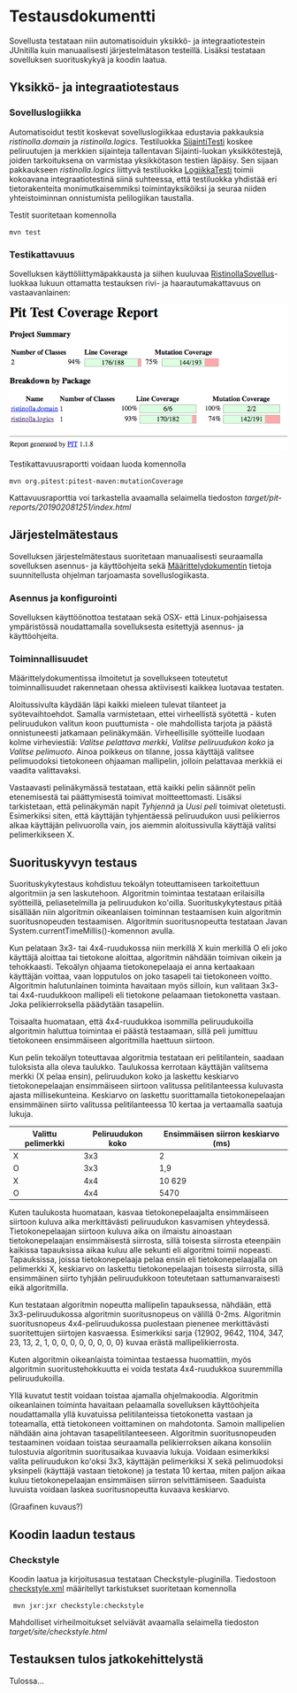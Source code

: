 # Testausdokumentti

Sovellusta testataan niin automatisoiduin yksikkö- ja integraatiotestein JUnitilla kuin manuaalisesti järjestelmätason testeillä. Lisäksi testataan sovelluksen suorituskykyä ja koodin laatua.

## Yksikkö- ja integraatiotestaus

### Sovelluslogiikka

Automatisoidut testit koskevat sovelluslogiikkaa edustavia pakkauksia _ristinolla.domain_ ja _ristinolla.logics_. Testiluokka [SijaintiTesti](https://github.com/heidihas/tira-harjoitustyo/blob/master/TiraHarjoitustyo/src/test/java/ristinolla/tests/domain/SijaintiTesti.java) koskee peliruutujen ja merkkien sijainteja tallentavan Sijainti-luokan yksikkötestejä, joiden tarkoituksena on varmistaa yksikkötason testien läpäisy. Sen sijaan pakkaukseen _ristinolla.logics_ liittyvä testiluokka [LogiikkaTesti](https://github.com/heidihas/tira-harjoitustyo/blob/master/TiraHarjoitustyo/src/test/java/ristinolla/tests/logics/LogiikkaTesti.java) toimii kokoavana integraatiotestinä siinä suhteessa, että testiluokka yhdistää eri tietorakenteita monimutkaisemmiksi toimintayksiköiksi ja seuraa niiden yhteistoiminnan onnistumista pelilogiikan taustalla.

Testit suoritetaan komennolla

```
mvn test
```

### Testikattavuus

Sovelluksen käyttöliittymäpakkausta ja siihen kuuluvaa [RistinollaSovellus](https://github.com/heidihas/tira-harjoitustyo/blob/master/TiraHarjoitustyo/src/main/java/ristinolla/ui/RistinollaSovellus.java)-luokkaa lukuun ottamatta testauksen rivi- ja haarautumakattavuus on vastaavanlainen:

<img src="https://github.com/heidihas/tira-harjoitustyo/blob/master/Dokumentaatio/Kuvia/Testikattavuus_8_2.png" width="600">

Testikattavuusraportti voidaan luoda komennolla

```
mvn org.pitest:pitest-maven:mutationCoverage
```

Kattavuusraporttia voi tarkastella avaamalla selaimella tiedoston _target/pit-reports/201902081251/index.html_

## Järjestelmätestaus

Sovelluksen järjestelmätestaus suoritetaan manuaalisesti seuraamalla sovelluksen asennus- ja käyttöohjeita sekä [Määrittelydokumentin](https://github.com/heidihas/tira-harjoitustyo/blob/master/Dokumentaatio/M%C3%A4%C3%A4rittelydokumentti.md) tietoja suunnitellusta ohjelman tarjoamasta sovelluslogiikasta.

### Asennus ja konfigurointi

Sovelluksen käyttöönottoa testataan sekä OSX- että Linux-pohjaisessa ympäristössä noudattamalla sovelluksesta esitettyjä asennus- ja käyttöohjeita.

### Toiminnallisuudet

Määrittelydokumentissa ilmoitetut ja sovellukseen toteutetut toiminnallisuudet rakennetaan ohessa aktiivisesti kaikkea luotavaa testaten. 

Aloitussivulta käydään läpi kaikki mieleen tulevat tilanteet ja syötevaihtoehdot. Samalla varmistetaan, ettei virheellistä syötettä - kuten peliruudukon valitun koon puuttumista - ole mahdollista tarjota ja päästä onnistuneesti jatkamaan pelinäkymään. Virheellisille syötteille luodaan kolme virheviestiä: _Valitse pelattava merkki_, _Valitse peliruudukon koko_ ja _Valitse pelimuoto_. Ainoa poikkeus on tilanne, jossa käyttäjä valitsee pelimuodoksi tietokoneen ohjaaman mallipelin, jolloin pelattavaa merkkiä ei vaadita valittavaksi. 

Vastaavasti pelinäkymässä testataan, että kaikki pelin säännöt pelin etenemisestä tai päättymisestä toimivat moitteettomasti. Lisäksi tarkistetaan, että pelinäkymän napit _Tyhjennä_ ja _Uusi peli_ toimivat oletetusti. Esimerkiksi siten, että käyttäjän tyhjentäessä peliruudukon uusi pelikierros alkaa käyttäjän pelivuorolla vain, jos aiemmin aloitussivulla käyttäjä valitsi pelimerkikseen X.

## Suorituskyvyn testaus

Suorituskykytestaus kohdistuu tekoälyn toteuttamiseen tarkoitettuun algoritmiin ja sen laskutehoon. Algoritmin toimintaa testataan erilaisilla syötteillä, peliasetelmilla ja peliruudukon ko'oilla. Suorituskykytestaus pitää sisällään niin algoritmin oikeanlaisen toiminnan testaamisen kuin algoritmin suoritusnopeuden testaamisen. Algoritmin suoritusnopeutta testataan Javan System.currentTimeMillis()-komennon avulla.

Kun pelataan 3x3- tai 4x4-ruudukossa niin merkillä X kuin merkillä O eli joko käyttäjä aloittaa tai tietokone aloittaa, algoritmin nähdään toimivan oikein ja tehokkaasti. Tekoälyn ohjaama tietokonepelaaja ei anna kertaakaan käyttäjän voittaa, vaan lopputulos on joko tasapeli tai tietokoneen voitto. Algoritmin halutunlainen toiminta havaitaan myös silloin, kun valitaan 3x3- tai 4x4-ruudukkoon mallipeli eli tietokone pelaamaan tietokonetta vastaan. Joka pelikierroksella päädytään tasapeliin.

Toisaalta huomataan, että 4x4-ruudukkoa isommilla peliruudukoilla algoritmin haluttua toimintaa ei päästä testaamaan, sillä peli jumittuu tietokoneen ensimmäiseen algoritmilla haettuun siirtoon.

Kun pelin tekoälyn toteuttavaa algoritmia testataan eri pelitilantein, saadaan tuloksista alla oleva taulukko. Taulukossa kerrotaan käyttäjän valitsema merkki (X pelaa ensin), peliruudukon koko ja laskettu keskiarvo tietokonepelaajan ensimmäiseen siirtoon valitussa pelitilanteessa kuluvasta ajasta millisekunteina. Keskiarvo on laskettu suorittamalla tietokonepelaajan ensimmäinen siirto valitussa pelitilanteessa 10 kertaa ja vertaamalla saatuja lukuja.

Valittu pelimerkki       | Peliruudukon koko | Ensimmäisen siirron keskiarvo (ms) |
-----------|------|--------|
X | 3x3 | 2 |
O | 3x3 | 1,9 |
X | 4x4 | 10 629 |
O | 4x4 | 5470 |

Kuten taulukosta huomataan, kasvaa tietokonepelaajalta ensimmäiseen siirtoon kuluva aika merkittävästi peliruudukon kasvamisen yhteydessä. Tietokonepelaajan siirtoon kuluva aika on ilmaistu ainoastaan tietokonepelaajan ensimmäisestä siirrosta, sillä toisesta siirrosta eteenpäin kaikissa tapauksissa aikaa kuluu alle sekunti eli algoritmi toimii nopeasti. Tapauksissa, joissa tietokonepelaaja pelaa ensin eli tietokonepelaajalla on pelimerkki X, keskiarvo on laskettu tietokonepelaajan toisesta siirrosta, sillä ensimmäinen siirto tyhjään peliruudukkoon toteutetaan sattumanvaraisesti eikä algoritmilla.

Kun testataan algoritmin nopeutta mallipelin tapauksessa, nähdään, että 3x3-peliruudukossa algoritmin suoritusnopeus on välillä 0-2ms. Algoritmin suoritusnopeus 4x4-peliruudukossa puolestaan pienenee merkittävästi suoritettujen siirtojen kasvaessa. Esimerkiksi sarja {12902, 9642, 1104, 347, 23, 13, 2, 1, 0, 0, 0, 0, 0, 0, 0, 0} kuvaa erästä mallipelikierrosta.

Kuten algoritmin oikeanlaista toimintaa testaessa huomattiin, myös algoritmin suoritustehokkuutta ei voida testata 4x4-ruudukkoa suuremmilla peliruudukoilla.

Yllä kuvatut testit voidaan toistaa ajamalla ohjelmakoodia. Algoritmin oikeanlainen toiminta havaitaan pelaamalla sovelluksen käyttöohjeita noudattamalla yllä kuvatuissa pelitilanteissa tietokonetta vastaan ja toteamalla, että tietokoneen voittaminen on mahdotonta. Samoin mallipelien nähdään aina johtavan tasapelitilanteeseen. Algoritmin suoritusnopeuden testaaminen voidaan toistaa seuraamalla pelikierroksen aikana konsoliin tulostuvia algoritmin suoritusaikaa kuvaavia lukuja. Voidaan esimerkiksi valita peliruudukon ko'oksi 3x3, käyttäjän pelimerkiksi X sekä pelimuodoksi yksinpeli (käyttäjä vastaan tietokone) ja testata 10 kertaa, miten paljon aikaa kuluu tietokonepelaajan ensimmäisen siirron selvittämiseen. Saaduista luvuista voidaan laskea suoritusnopeutta kuvaava keskiarvo.

(Graafinen kuvaus?)

## Koodin laadun testaus

### Checkstyle

Koodin laatua ja kirjoitusasua testataan Checkstyle-pluginilla. Tiedostoon [checkstyle.xml](https://github.com/heidihas/tira-harjoitustyo/blob/master/TiraHarjoitustyo/checkstyle.xml) määritellyt tarkistukset suoritetaan komennolla

```
 mvn jxr:jxr checkstyle:checkstyle
```

Mahdolliset virheilmoitukset selviävät avaamalla selaimella tiedoston _target/site/checkstyle.html_

## Testauksen tulos jatkokehittelystä

Tulossa...
